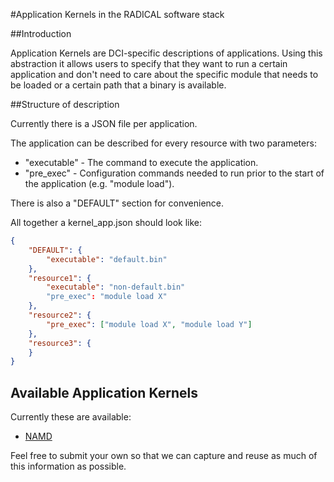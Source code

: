 #Application Kernels in the RADICAL software stack

##Introduction

Application Kernels are DCI-specific descriptions of applications.
Using this abstraction it allows users to specify that they want to run a
certain application and don't need to care about the specific module that needs
to be loaded or a certain path that a binary is available.

##Structure of description

Currently there is a JSON file per application.

The application can be described for every resource with two parameters:
* "executable" - The command to execute the application.
* "pre\_exec" - Configuration commands needed to run prior to the start of the
application (e.g. "module load").

There is also a "DEFAULT" section for convenience.

All together a kernel\_app.json should look like:
```json
{
    "DEFAULT": {
        "executable": "default.bin"
    },
    "resource1": {
        "executable": "non-default.bin"
        "pre_exec": "module load X"
    },
    "resource2": {
        "pre_exec": ["module load X", "module load Y"]
    },
    "resource3": {
    }
}
```

## Available Application Kernels

Currently these are available:

* [NAMD](namd.json)

Feel free to submit your own so that we can capture and reuse as much of this
information as possible.

